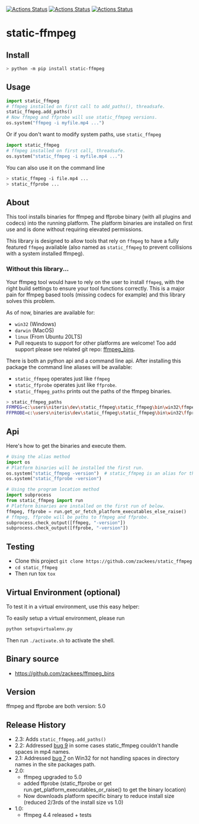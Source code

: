 
[![Actions Status](https://github.com/zackees/static_ffmpeg/workflows/MacOS_Tests/badge.svg)](https://github.com/zackees/static_ffmpeg/actions/workflows/push_macos.yml)
[![Actions Status](https://github.com/zackees/static_ffmpeg/workflows/Win_Tests/badge.svg)](https://github.com/zackees/static_ffmpeg/actions/workflows/push_win.yml)
[![Actions Status](https://github.com/zackees/static_ffmpeg/workflows/Ubuntu_Tests/badge.svg)](https://github.com/zackees/static_ffmpeg/actions/workflows/push_ubuntu.yml)

# static-ffmpeg

## Install

```bash
> python -m pip install static-ffmpeg
```

## Usage

```py
import static_ffmpeg
# ffmpeg installed on first call to add_paths(), threadsafe.
static_ffmpeg.add_paths()
# Now ffmpeg and ffprobe will use static_ffmpeg versions.
os.system("ffmpeg -i myfile.mp4 ...")
```

Or if you don't want to modify system paths, use `static_ffmpeg`


```py
import static_ffmpeg
# ffmpeg installed on first call, threadsafe.
os.system("static_ffmpeg -i myfile.mp4 ...")
```

You can also use it on the command line
```bash
> static_ffmpeg -i file.mp4 ...
> static_ffprobe ...
```

## About

This tool installs binaries for ffmpeg and ffprobe binary (with all plugins and codecs) into the running platform. The platform binaries are installed on first use and is done without requiring elevated permissions.

This library is designed to allow tools that rely on `ffmpeg` to have a fully featured `ffmpeg` available (also named as `static_ffmpeg` to prevent collisions with a system installed ffmpeg).

### Without this library...

Your ffmpeg tool would have to rely on the user to install `ffmpeg`, with the right build settings to ensure your tool functions correctly. This is a major pain for ffmpeg based tools (missing codecs for example) and this library solves this problem.

As of now, binaries are available for:
  * `win32` (Windows)
  * `darwin` (MacOS)
  * `linux` (From Ubuntu 20LTS)
  * Pull requests to support for other platforms are welcome! Too add support please see related git repo: [ffmpeg_bins](https://github.com/zackees/ffmpeg_bins).

There is both an python api and a command line api. After installing this package the command line aliases will be available:

  * `static_ffmpeg` operates just like `ffmpeg`
  * `static_ffprobe` operates just like `ffprobe`.
  * `static_ffmpeg_paths` prints out the paths of the ffmpeg binaries.

```bash
> static_ffmpeg_paths
FFMPEG=c:\users\niteris\dev\static_ffmpeg\static_ffmpeg\bin\win32\ffmpeg.exe
FFPROBE=c:\users\niteris\dev\static_ffmpeg\static_ffmpeg\bin\win32\ffprobe.exe
```


## Api

Here's how to get the binaries and execute them.

```py
# Using the alias method
import os
# Platform binaries will be installed the first run.
os.system("static_ffmpeg -version")  # static_ffmpeg is an alias for this tools ffmpeg.
os.system("static_ffprobe -version")
```


```py
# Using the program location method
import subprocess
from static_ffmpeg import run
# Platform binaries are installed on the first run of below.
ffmpeg, ffprobe = run.get_or_fetch_platform_executables_else_raise()
# ffmpeg, ffprobe will be paths to ffmpeg and ffprobe.
subprocess.check_output([ffmpeg, "-version"])
subprocess.check_output([ffprobe, "-version"])
```


## Testing

  * Clone this project `git clone https://github.com/zackees/static_ffmpeg`
  * `cd static_ffmpeg`
  * Then run tox `tox`


## Virtual Environment (optional)

To test it in a virtual environment, use this easy helper:

To easily setup a virtual environment, please run
```bash
python setupvirtualenv.py
```

Then run `./activate.sh` to activate the shell.

## Binary source
  * https://github.com/zackees/ffmpeg_bins

## Version

ffmpeg and ffprobe are both version: 5.0

## Release History
  * 2.3: Adds `static_ffmpeg.add_paths()`
  * 2.2: Addressed [bug 9](https://github.com/zackees/static_ffmpeg/issues/9) in some cases static_ffmpeg couldn't handle spaces in mp4 names.
  * 2.1: Addressed [bug 7](https://github.com/zackees/static_ffmpeg/issues/7) on Win32 for not handling spaces in directory names in the site packages path.
  * 2.0:
    * ffmpeg upgraded to 5.0
    * added ffprobe (static_ffprobe or get run.get_platform_executables_or_raise() to get the binary location)
    * Now downloads platform specific binary to reduce install size (reduced 2/3rds of the install size vs 1.0)
  * 1.0:
    * ffmpeg 4.4 released + tests
